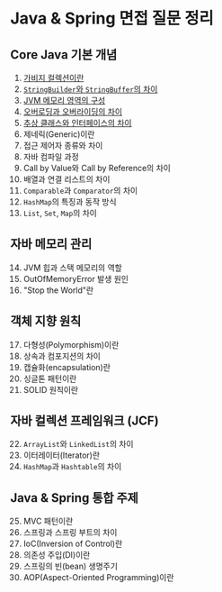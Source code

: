 # Java & Spring 면접 질문 정리

## Core Java 기본 개념
1. [가비지 컬렉션이란](https://github.com/inflearn-cs-study/cs/tree/main/Java_Spring/JS_01)
2. [`StringBuilder`와 `StringBuffer`의 차이](https://github.com/inflearn-cs-study/cs/tree/main/Java_Spring/JS_01)
3. [JVM 메모리 영역의 구성](https://github.com/inflearn-cs-study/cs/tree/main/Java_Spring/JS_02)
4. [오버로딩과 오버라이딩의 차이](https://github.com/inflearn-cs-study/cs/tree/main/Java_Spring/JS_03)
5. [추상 클래스와 인터페이스의 차이](https://github.com/inflearn-cs-study/cs/tree/main/Java_Spring/JS_03)
6. 제네릭(Generic)이란
7. 접근 제어자 종류와 차이
8. 자바 컴파일 과정
9. Call by Value와 Call by Reference의 차이
10. 배열과 연결 리스트의 차이
11. `Comparable`과 `Comparator`의 차이
12. `HashMap`의 특징과 동작 방식
13. `List`, `Set`, `Map`의 차이

## 자바 메모리 관리
14. JVM 힙과 스택 메모리의 역할
15. OutOfMemoryError 발생 원인
16. "Stop the World"란

## 객체 지향 원칙
17. 다형성(Polymorphism)이란
18. 상속과 컴포지션의 차이
19. 캡슐화(encapsulation)란
20. 싱글톤 패턴이란
21. SOLID 원칙이란

## 자바 컬렉션 프레임워크 (JCF)
22. `ArrayList`와 `LinkedList`의 차이
23. 이터레이터(Iterator)란
24. `HashMap`과 `Hashtable`의 차이

## Java & Spring 통합 주제
25. MVC 패턴이란
26. 스프링과 스프링 부트의 차이
27. IoC(Inversion of Control)란
28. 의존성 주입(DI)이란
29. 스프링의 빈(bean) 생명주기
30. AOP(Aspect-Oriented Programming)이란
